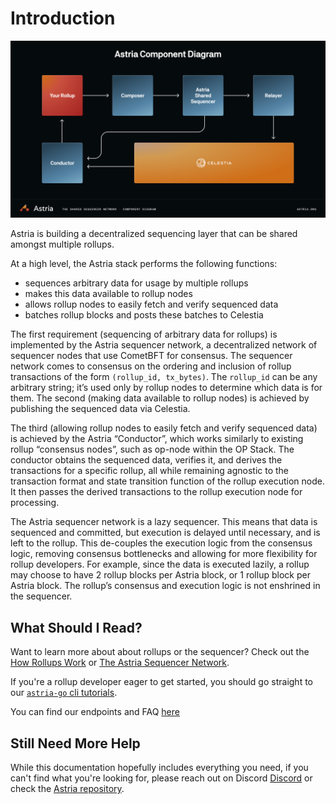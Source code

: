 # Introduction

![Astria Architecture](./assets/astria-architecture.png)

Astria is building a decentralized sequencing layer that can be shared amongst multiple rollups.

At a high level, the Astria stack performs the following functions:

* sequences arbitrary data for usage by multiple rollups
* makes this data available to rollup nodes
* allows rollup nodes to easily fetch and verify sequenced data
* batches rollup blocks and posts these batches to Celestia

The first requirement (sequencing of arbitrary data for rollups) is implemented
by the Astria sequencer network, a decentralized network of sequencer nodes that
use CometBFT for consensus. The sequencer network comes to consensus on the
ordering and inclusion of rollup transactions of the form `(rollup_id,
tx_bytes)`. The `rollup_id` can be any arbitrary string; it’s used only by
rollup nodes to determine which data is for them. The second (making data
available to rollup nodes) is achieved by publishing the sequenced data via
Celestia.

The third (allowing rollup nodes to easily fetch and verify sequenced data) is
achieved by the Astria “Conductor”, which works similarly to existing rollup
“consensus nodes”, such as op-node within the OP Stack. The conductor obtains
the sequenced data, verifies it, and derives the transactions for a specific
rollup, all while remaining agnostic to the transaction format and state
transition function of the rollup execution node. It then passes the derived
transactions to the rollup execution node for processing.

The Astria sequencer network is a lazy sequencer. This means that data is
sequenced and committed, but execution is delayed until necessary, and is left
to the rollup. This de-couples the execution logic from the consensus logic,
removing consensus bottlenecks and allowing for more flexibility for rollup
developers. For example, since the data is executed lazily, a rollup may choose
to have 2 rollup blocks per Astria block, or 1 rollup block per Astria block.
The rollup’s consensus and execution logic is not enshrined in the sequencer.

## What Should I Read?

Want to learn more about about rollups or the sequencer? Check out the [How
Rollups Work](/overview/how-rollups-work) or [The Astria Sequencer
Network](/overview/the-astria-sequencer-network).

If you're a rollup developer eager to get started, you should go straight to our
[`astria-go` cli tutorials](../developer/tutorials/install-the-cli.md).

You can find our endpoints and FAQ [here](/astria-evm/overview.md)

## Still Need More Help

While this documentation hopefully includes everything you need, if you can't
find what you're looking for, please reach out on Discord [Discord](https://discord.gg/3qZCbmZxvF) or check the [Astria
repository](https://github.com/astriaorg/astria).
